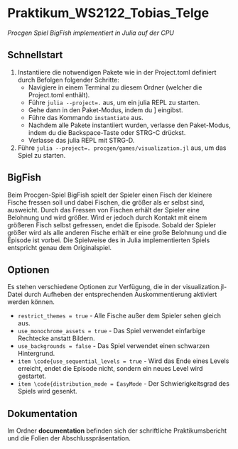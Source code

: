 # Praktikum_WS2122_Tobias_Telge

*Procgen Spiel BigFish implementiert in Julia auf der CPU*

## Schnellstart

1. Instantiiere die notwendigen Pakete wie in der Project.toml definiert durch Befolgen folgender Schritte:
    - Navigiere in einem Terminal zu diesem Ordner (welcher die Project.toml enthält).
    - Führe `julia --project=.` aus, um ein julia REPL zu starten.
    - Gehe dann in den Paket-Modus, indem du ] eingibst.
    - Führe das Kommando `instantiate` aus.
    - Nachdem alle Pakete instantiiert wurden, verlasse den Paket-Modus, indem du die Backspace-Taste oder STRG-C drückst.
    - Verlasse das julia REPL mit STRG-D.
2. Führe `julia --project=. procgen/games/visualization.jl` aus, um das Spiel zu starten.

## BigFish

Beim Procgen-Spiel BigFish spielt der Spieler einen Fisch der kleinere Fische fressen soll und dabei Fischen, die größer als er selbst sind, ausweicht.
Durch das Fressen von Fischen erhält der Spieler eine Belohnung und wird größer.
Wird er jedoch durch Kontakt mit einem größeren Fisch selbst gefressen, endet die Episode.
Sobald der Spieler größer wird als alle anderen Fische erhält er eine große Belohnung und die Episode ist vorbei.
Die Spielweise des in Julia implementierten Spiels entspricht genau dem Originalspiel.

## Optionen

Es stehen verschiedene Optionen zur Verfügung, die in der visualization.jl-Datei durch Aufheben der entsprechenden Auskommentierung aktiviert werden können.

* `restrict_themes = true` - Alle Fische außer dem Spieler sehen gleich aus.
* `use_monochrome_assets = true` - Das Spiel verwendet einfarbige Rechtecke anstatt Bildern.
* `use_backgrounds = false` - Das Spiel verwendet einen schwarzen Hintergrund.
* `item \code{use_sequential_levels = true` - Wird das Ende eines Levels erreicht, endet die Episode nicht, sondern ein neues Level wird gestartet.
* `item \code{distribution_mode = EasyMode` - Der Schwierigkeitsgrad des Spiels wird gesenkt.

## Dokumentation

Im Ordner **documentation** befinden sich der schriftliche Praktikumsbericht und die Folien der Abschlusspräsentation.